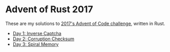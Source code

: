# Advent of Rust 2017

These are my solutions to [2017's Advent of Code challenge](https://adventofcode.com/2017), written in Rust.

* [Day 1: Inverse Captcha](src/day1/)
* [Day 2: Corruption Checksum](src/day2/)
* [Day 3: Spiral Memory](src/day3/)